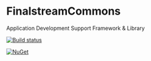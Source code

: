 # FinalstreamCommons
Application Development Support Framework & Library 

[![Build status](https://ci.appveyor.com/api/projects/status/27uk9s614srvn0dr?svg=true)](https://ci.appveyor.com/project/finalstream/finalstreamcommons)

[![NuGet](https://img.shields.io/nuget/v/FinalstreamCommons.svg?style=plastic)]()
